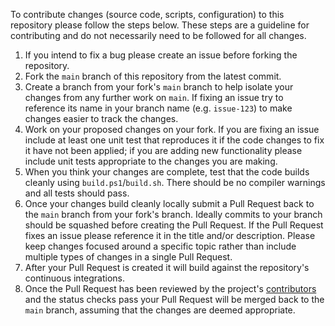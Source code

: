 To contribute changes (source code, scripts, configuration) to this repository please follow the steps below.
These steps are a guideline for contributing and do not necessarily need to be followed for all changes.

 1. If you intend to fix a bug please create an issue before forking the repository.
 1. Fork the `main` branch of this repository from the latest commit.
 1. Create a branch from your fork's `main` branch to help isolate your changes from any further work on `main`. If fixing an issue try to reference its name in your branch name (e.g. `issue-123`) to make changes easier to track the changes.
 1. Work on your proposed changes on your fork. If you are fixing an issue include at least one unit test that reproduces it if the code changes to fix it have not been applied; if you are adding new functionality please include unit tests appropriate to the changes you are making.
 1. When you think your changes are complete, test that the code builds cleanly using `build.ps1`/`build.sh`. There should be no compiler warnings and all tests should pass.
 1. Once your changes build cleanly locally submit a Pull Request back to the `main` branch from your fork's branch. Ideally commits to your branch should be squashed before creating the Pull Request. If the Pull Request fixes an issue please reference it in the title and/or description. Please keep changes focused around a specific topic rather than include multiple types of changes in a single Pull Request.
 1. After your Pull Request is created it will build against the repository's continuous integrations.
 1. Once the Pull Request has been reviewed by the project's [contributors](https://github.com/martincostello/polly-rate-limiting/graphs/contributors) and the status checks pass your Pull Request will be merged back to the `main` branch, assuming that the changes are deemed appropriate.
